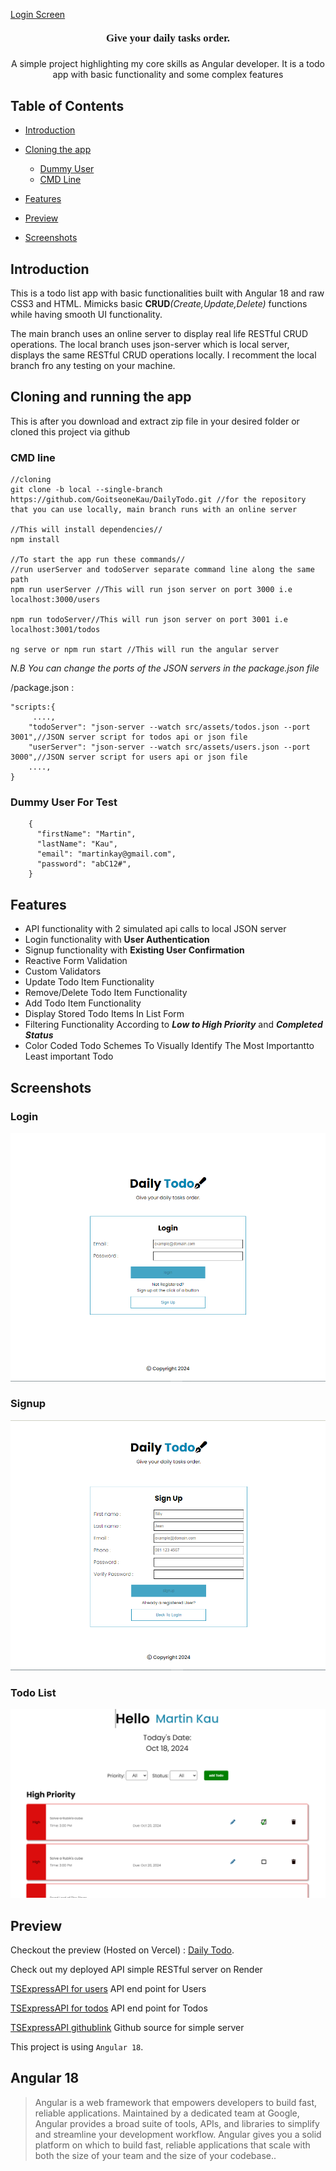 <link rel="preconnect" href="https://fonts.googleapis.com">
<link rel="preconnect" href="https://fonts.gstatic.com" crossorigin>
<link href="https://fonts.googleapis.com/css2?family=Poppins:ital,wght@0,100;0,200;0,300;0,400;0,500;0,600;0,700;0,800;0,900;1,100;1,200;1,300;1,400;1,500;1,600;1,700;1,800;1,900&family=Roboto:ital,wght@0,100;0,300;0,400;0,500;0,700;0,900;1,100;1,300;1,400;1,500;1,700;1,900&display=swap" rel="stylesheet">


[Login Screen](/src/assets/images/logo.PNG)

<h4 align="center" style="font-family:Poppins;font-size:1.2em;margin-top:20px">Give your daily tasks order.</h4>
<p align="center">A simple project highlighting my core skills as Angular developer. It is a todo app with basic functionality and some complex features</p>


## Table of Contents

* [Introduction](#introduction)

* [Cloning the app](#cloning-and-running-the-app)
  * [Dummy User](#dummy-user-for-test)
  * [CMD Line](#cmd-line)

* [Features](#features)

* [Preview](#preview)

* [Screenshots](#screenshots)




## Introduction
This is a todo list app with basic functionalities built with Angular 18 and raw CSS3 and HTML.
Mimicks basic **CRUD**_(Create,Update,Delete)_ functions while having smooth UI functionality.

The main branch uses an online server to display real life RESTful CRUD operations. The local branch uses json-server which is local server, displays the same RESTful CRUD operations locally. I recomment the local branch fro any testing on your machine.





## Cloning and running the app
This is after you download and extract zip file in your desired folder or cloned this project via github

### CMD line
```
//cloning
git clone -b local --single-branch https://github.com/GoitseoneKau/DailyTodo.git //for the repository that you can use locally, main branch runs with an online server

//This will install dependencies//
npm install 

//To start the app run these commands//
//run userServer and todoServer separate command line along the same path
npm run userServer //This will run json server on port 3000 i.e localhost:3000/users

npm run todoServer//This will run json server on port 3001 i.e localhost:3001/todos

ng serve or npm run start //This will run the angular server
```

*N.B You can change the ports of the JSON servers in the package.json file*

/package.json :
```
"scripts:{
     ....,
    "todoServer": "json-server --watch src/assets/todos.json --port 3001",//JSON server script for todos api or json file
    "userServer": "json-server --watch src/assets/users.json --port 3000",//JSON server script for users api or json file
    ....,
}
```

###  Dummy User For Test
```
    {
      "firstName": "Martin",
      "lastName": "Kau",
      "email": "martinkay@gmail.com",
      "password": "abC12#",
    }
```
## Features

* API functionality with 2 simulated api calls to local JSON server
* Login functionality with **User Authentication**
* Signup functionality with **Existing User Confirmation**
* Reactive Form Validation
* Custom Validators
* Update Todo Item Functionality
* Remove/Delete Todo Item Functionality
* Add Todo Item Functionality
* Display Stored Todo Items In List Form
* Filtering Functionality According to *__Low to High Priority__* and *__Completed Status__*
* Color Coded Todo Schemes To Visually Identify The Most Importantto Least important Todo

## Screenshots
### Login
![Login Screen](/src/assets/images/login.PNG)
### Signup
![Registration Screen](/src/assets/images/registration.PNG)
### Todo List
![Todo Screen](/src/assets/images/filter.PNG)

## Preview

Checkout the preview (Hosted on Vercel) : [Daily Todo](https://daily-todo-one.vercel.app/).

Check out my deployed API simple RESTful server on Render 

[TSExpressAPI for users](https://tsexpressrestapi.onrender.com/api/users) API end point for Users

[TSExpressAPI for todos](https://tsexpressrestapi.onrender.com/api/todos) API end point for Todos

[TSExpressAPI githublink](https://github.com/GoitseoneKau/TSExpressRestAPI) Github source for simple server

This project is using `Angular 18`.

## Angular 18

> Angular is a web framework that empowers developers to build fast, reliable applications.
Maintained by a dedicated team at Google, Angular provides a broad suite of tools, APIs, and libraries to simplify and streamline your development workflow. Angular gives you a solid platform on which to build fast, reliable applications that scale with both the size of your team and the size of your codebase..
>